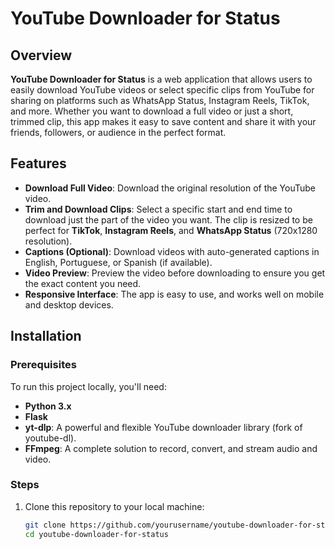 # YouTube Downloader for Status

## Overview

**YouTube Downloader for Status** is a web application that allows users to easily download YouTube videos or select specific clips from YouTube for sharing on platforms such as WhatsApp Status, Instagram Reels, TikTok, and more. Whether you want to download a full video or just a short, trimmed clip, this app makes it easy to save content and share it with your friends, followers, or audience in the perfect format.

## Features

- **Download Full Video**: Download the original resolution of the YouTube video.
- **Trim and Download Clips**: Select a specific start and end time to download just the part of the video you want. The clip is resized to be perfect for **TikTok**, **Instagram Reels**, and **WhatsApp Status** (720x1280 resolution).
- **Captions (Optional)**: Download videos with auto-generated captions in English, Portuguese, or Spanish (if available).
- **Video Preview**: Preview the video before downloading to ensure you get the exact content you need.
- **Responsive Interface**: The app is easy to use, and works well on mobile and desktop devices.

## Installation

### Prerequisites

To run this project locally, you'll need:

- **Python 3.x**
- **Flask**
- **yt-dlp**: A powerful and flexible YouTube downloader library (fork of youtube-dl).
- **FFmpeg**: A complete solution to record, convert, and stream audio and video.

### Steps

1. Clone this repository to your local machine:
   ```bash
   git clone https://github.com/yourusername/youtube-downloader-for-status.git
   cd youtube-downloader-for-status

